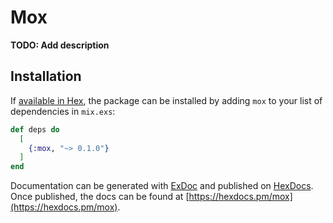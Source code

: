 # Mox

**TODO: Add description**

## Installation

If [available in Hex](https://hex.pm/docs/publish), the package can be installed
by adding `mox` to your list of dependencies in `mix.exs`:

```elixir
def deps do
  [
    {:mox, "~> 0.1.0"}
  ]
end
```

Documentation can be generated with [ExDoc](https://github.com/elixir-lang/ex_doc)
and published on [HexDocs](https://hexdocs.pm). Once published, the docs can
be found at [https://hexdocs.pm/mox](https://hexdocs.pm/mox).


